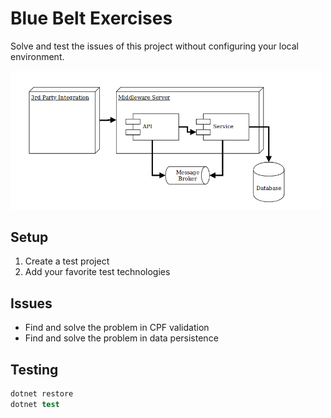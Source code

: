 # Blue Belt Exercises

Solve and test the issues of this project without configuring your local environment.

<img src="docs/solution.png" width=500/>

## Setup

1. Create a test project
2. Add your favorite test technologies

## Issues

- Find and solve the problem in CPF validation
- Find and solve the problem in data persistence

## Testing

```s
dotnet restore
dotnet test
```
